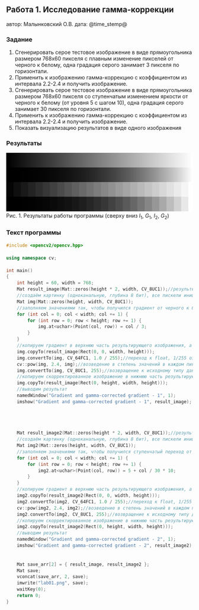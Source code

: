 ## Работа 1. Исследование гамма-коррекции
автор: Малынковский О.В.
дата: @time_stemp@

<!-- url: https://gitlab.com/malynkovsky/image_proc/-/tree/master/lab01 -->

### Задание
1. Сгенерировать серое тестовое изображение в виде прямоугольника размером 768х60 пикселя с плавным изменение пикселей от черного к белому, одна градация серого занимает 3 пикселя по горизонтали.
2. Применить  к изображению гамма-коррекцию с коэффициентом из интервала 2.2-2.4 и получить изображение.
3. Сгенерировать серое тестовое изображение в виде прямоугольника размером 768х60 пикселя со ступенчатым изменением яркости от черного к белому (от уровня 5 с шагом 10), одна градация серого занимает 30 пикселя по горизонтали.
4. Применить  к изображению гамма-коррекцию с коэффициентом из интервала 2.2-2.4 и получить изображение.
5. Показать визуализацию результатов в виде одного изображения

### Результаты

![](lab01.png)
Рис. 1. Результаты работы программы (сверху вниз $I_1$, $G_1$, $I_2$, $G_2$)

### Текст программы

```cpp
#include <opencv2/opencv.hpp>

using namespace cv;

int main()
{
	int height = 60, width = 768;
	Mat result_image(Mat::zeros(height * 2, width, CV_8UC1));//результирующее изображение
	//cоздаём картинку (одноканальную, глубина 8 бит), все пискели инициализируем ноликами
	Mat img(Mat::zeros(height, width, CV_8UC1));
	//заполняем значениями так, чтобы получился градиент от черного к белому (делим на 3 из-за размера картинки)
	for (int col = 0; col < width; col += 1) {
		for (int row = 0; row < height; row += 1) {
			img.at<uchar>(Point(col, row)) = col / 3;
		}
	}
	//копируем градиент в верхнюю часть результирующего изображения, а с этим проделаем гамма-коррекцию с коэффициентом 2.4
	img.copyTo(result_image(Rect(0, 0, width, height)));
	img.convertTo(img, CV_64FC1, 1.0 / 255);//переход к float, 1/255 означает, что каждое значение будет поделено на 255
	cv::pow(img, 2.4, img);//возведение в степень значений в каждом пикселе
	img.convertTo(img, CV_8UC1, 255);//возвращение к исходному типу данных
	//копируем скорректированное изображение в нижнюю часть результирующего изображения
	img.copyTo(result_image(Rect(0, height, width, height)));
	//выводим результат
	namedWindow("Gradient and gamma-corrected gradient - 1", 1);
	imshow("Gradient and gamma-corrected gradient - 1", result_image);




	Mat result_image2(Mat::zeros(height * 2, width, CV_8UC1));//результирующее изображение
	//cоздаём картинку (одноканальную, глубина 8 бит), все пискели инициализируем ноликами
	Mat img2(Mat::zeros(height, width, CV_8UC1));
	//заполняем значениями так, чтобы получился ступенчатый переход от черного к белому (от 5 с шагом десять)
	for (int col = 0; col < width; col += 1) {
		for (int row = 0; row < height; row += 1) {
			img2.at<uchar>(Point(col, row)) = 5 + col / 30 * 10;
		}
	}
	//копируем градиент в верхнюю часть результирующего изображения, а с этим проделаем гамма-коррекцию с коэффициентом 2.4
	img2.copyTo(result_image2(Rect(0, 0, width, height)));
	img2.convertTo(img2, CV_64FC1, 1.0 / 255);//переход к float, 1/255 означает, что каждое значение будет поделено на 255
	cv::pow(img2, 2.4, img2);//возведение в степень значений в каждом пикселе
	img2.convertTo(img2, CV_8UC1, 255);//возвращение к исходному типу данных
	//копируем скорректированное изображение в нижнюю часть результирующего изображения
	img2.copyTo(result_image2(Rect(0, height, width, height)));
	//выводим результат
	namedWindow("Gradient and gamma-corrected gradient - 2", 1);
	imshow("Gradient and gamma-corrected gradient - 2", result_image2);


	Mat save_arr[2] = { result_image, result_image2 };
	Mat save;
	vconcat(save_arr, 2, save);
	imwrite("lab01.png", save);
	waitKey(0);
	return 0;
}

```